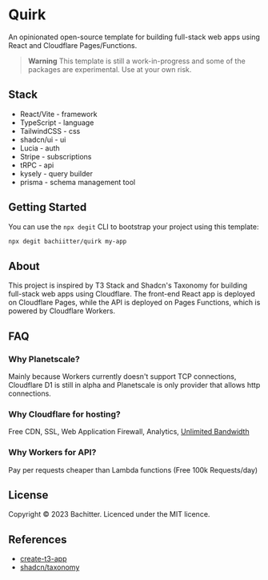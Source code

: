 # Quirk

An opinionated open-source template for building full-stack web apps using React and Cloudflare Pages/Functions.

> **Warning**
> This template is still a work-in-progress and some of the packages are experimental. Use at your own risk.

## Stack

- React/Vite - framework
- TypeScript - language
- TailwindCSS - css
- shadcn/ui - ui
- Lucia - auth
- Stripe - subscriptions
- tRPC - api
- kysely - query builder
- prisma - schema management tool

## Getting Started

You can use the `npx degit` CLI to bootstrap your project using this template:

```bash
npx degit bachiitter/quirk my-app
```

## About

This project is inspired by T3 Stack and Shadcn's Taxonomy for building full-stack web apps using Cloudflare. The front-end React app is deployed on Cloudflare Pages, while the API is deployed on Pages Functions, which is powered by Cloudflare Workers.

## FAQ

### Why Planetscale?

Mainly because Workers currently doesn't support TCP connections, Cloudflare D1 is still in alpha and Planetscale is only provider that allows http connections.

### Why Cloudflare for hosting?

Free CDN, SSL, Web Application Firewall, Analytics, [Unlimited Bandwidth](https://twitter.com/nealagarwal/status/1645491148981510146)

### Why Workers for API?

Pay per requests cheaper than Lambda functions (Free 100k Requests/day)

## License

Copyright © 2023 Bachitter. Licenced under the MIT licence.

## References

- [create-t3-app](https://github.com/t3-oss/create-t3-app)
- [shadcn/taxonomy](https://github.com/shadcn/taxonomy)
